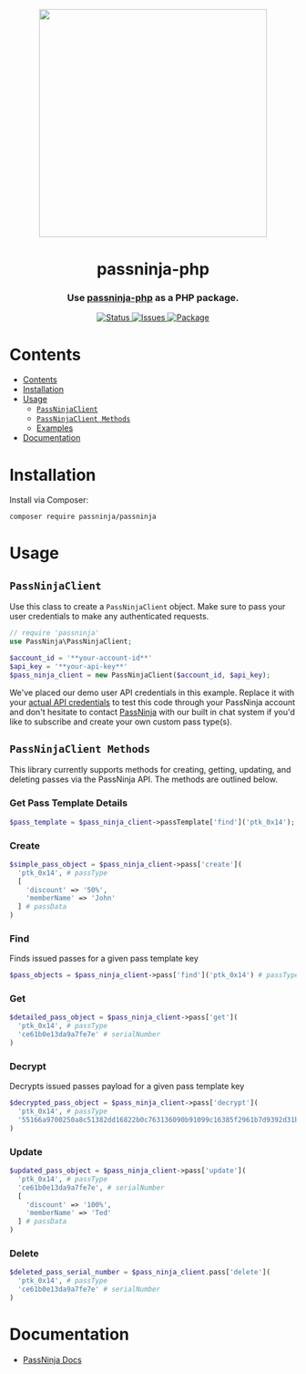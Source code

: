 <p align="center">
    <img width="400px" src=https://user-images.githubusercontent.com/1587270/74537466-25c19e00-4f08-11ea-8cc9-111b6bbf86cc.png>
</p>
<h1 align="center">passninja-php</h1>
<h3 align="center">
Use <a href="https://passninja.com/docs">passninja-php</a> as a PHP package.</h3>
<div align="center">
    <a href="https://github.com/flomio/passninja-php">
        <img alt="Status" src="https://img.shields.io/badge/status-active-success.svg" />
    </a>
    <a href="https://github.com/flomio/passninja-php/issues">
        <img alt="Issues" src="https://img.shields.io/github/issues/flomio/passninja-php.svg" />
    </a>
    <a href="https://packagist.org/packages/passninja/passninja">
        <img alt="Package" src="https://img.shields.io/gem/v/passninja.svg?style=flat-square" />
    </a>
</div>

# Contents
- [Contents](#contents)
- [Installation](#installation)
- [Usage](#usage)
  - [`PassNinjaClient`](#passninjaclient)
  - [`PassNinjaClient Methods`](#passninjaclient-methods)
  - [Examples](#examples)
- [Documentation](#documentation)

# Installation
Install via Composer:
```sh
composer require passninja/passninja
```

# Usage
## `PassNinjaClient`
Use this class to create a `PassNinjaClient` object. Make sure to
pass your user credentials to make any authenticated requests.
```php
// require 'passninja'
use PassNinja\PassNinjaClient;

$account_id = '**your-account-id**'
$api_key = '**your-api-key**'
$pass_ninja_client = new PassNinjaClient($account_id, $api_key);
```

We've placed our demo user API credentials in this example. Replace it with your
[actual API credentials](https://passninja.com/auth/profile) to test this code
through your PassNinja account and don't hesitate to contact
[PassNinja](https://passninja.com) with our built in chat system if you'd like
to subscribe and create your own custom pass type(s).

## `PassNinjaClient Methods`
This library currently supports methods for creating, getting, updating, and
deleting passes via the PassNinja API. The methods are outlined below.

### Get Pass Template Details
```php
$pass_template = $pass_ninja_client->passTemplate['find']('ptk_0x14'); # passType or pass template key
```

### Create
```php
$simple_pass_object = $pass_ninja_client->pass['create'](
  'ptk_0x14', # passType
  [ 
    'discount' => '50%',
    'memberName' => 'John'
  ] # passData
)
```

### Find
Finds issued passes for a given pass template key
```php
$pass_objects = $pass_ninja_client->pass['find']('ptk_0x14') # passType or pass template key
```

### Get
```php
$detailed_pass_object = $pass_ninja_client->pass['get'](
  'ptk_0x14', # passType
  'ce61b0e13da9a7fe7e' # serialNumber
)
```

### Decrypt
Decrypts issued passes payload for a given pass template key
```php
$decrypted_pass_object = $pass_ninja_client->pass['decrypt'](
  'ptk_0x14', # passType
  '55166a9700250a8c51382dd16822b0c763136090b91099c16385f2961b7d9392d31b386cae133dca1b2faf10e93a1f8f26343ef56c4b35d5bf6cb8cd9ff45177e1ea070f0d4fe88887' # payload
)
```

### Update
```php
$updated_pass_object = $pass_ninja_client->pass['update'](
  'ptk_0x14', # passType
  'ce61b0e13da9a7fe7e', # serialNumber
  [ 
    'discount' => '100%',
    'memberName' => 'Ted'
  ] # passData
)
```

### Delete
```php
$deleted_pass_serial_number = $pass_ninja_client.pass['delete'](
  'ptk_0x14', # passType
  'ce61b0e13da9a7fe7e' # serialNumber
)
```

# Documentation
- [PassNinja Docs](https://www.passninja.com/documentation)
